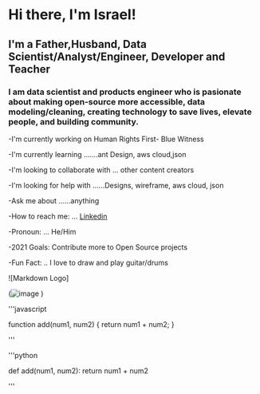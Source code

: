 # Hi there, I'm Israel!

## I'm a Father,Husband, Data Scientist/Analyst/Engineer, Developer and Teacher

### I am data scientist and products engineer who is pasionate about making open-source more accessible, data modeling/cleaning, creating technology to save lives, elevate people, and building community.

-I'm currently working on  Human Rights First- Blue Witness

-I'm currently learning .......ant Design, aws cloud,json

-I'm looking to collaborate with ... other content creators

-I'm looking for help with ......Designs, wireframe, aws cloud, json

-Ask me about ......anything

-How to reach me: ... [Linkedin](https://www.linkedin.com/in/dr-israel-o-aikulola/)

-Pronoun: ... He/Him

-2021 Goals: Contribute more to Open Source projects


-Fun Fact: .. I love to draw and play guitar/drums


![Markdown Logo]

(![image](https://user-images.githubusercontent.com/77282517/121774294-e16ffd80-cb4f-11eb-9430-3dc4797764d9.png)
)

'''javascript

   function add(num1, num2) {
     return num1 + num2;
   }
   
'''

'''python

   def add(num1, num2):
     return num1 + num2
     
'''
